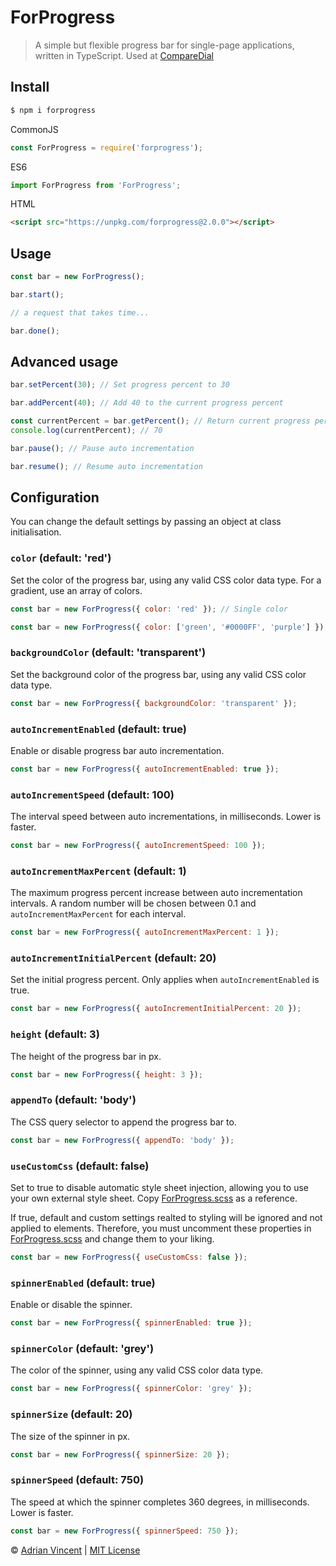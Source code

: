 # ForProgress

> A simple but flexible progress bar for single-page applications, written in TypeScript. Used at [CompareDial](https://www.comparedial.com/)

## Install

```bash
$ npm i forprogress
```
CommonJS
```javascript
const ForProgress = require('forprogress');
```

ES6
```javascript
import ForProgress from 'ForProgress';
```

HTML
```html
<script src="https://unpkg.com/forprogress@2.0.0"></script>
```

## Usage
```javascript
const bar = new ForProgress();

bar.start();

// a request that takes time...

bar.done();
```

## Advanced usage

```javascript
bar.setPercent(30); // Set progress percent to 30
```

```javascript
bar.addPercent(40); // Add 40 to the current progress percent
```

```javascript
const currentPercent = bar.getPercent(); // Return current progress percent
console.log(currentPercent); // 70
```

```javascript
bar.pause(); // Pause auto incrementation
```

```javascript
bar.resume(); // Resume auto incrementation
```

## Configuration
You can change the default settings by passing an object at class initialisation.


### `color` (default: 'red')

Set the color of the progress bar, using any valid CSS color data type. For a gradient, use an array of colors. 
```javascript
const bar = new ForProgress({ color: 'red' }); // Single color

const bar = new ForProgress({ color: ['green', '#0000FF', 'purple'] }); // Gradient
```

### `backgroundColor` (default: 'transparent')

Set the background color of the progress bar, using any valid CSS color data type. 
```javascript
const bar = new ForProgress({ backgroundColor: 'transparent' });
```

### `autoIncrementEnabled` (default: true)

Enable or disable progress bar auto incrementation.
```javascript
const bar = new ForProgress({ autoIncrementEnabled: true });
```

### `autoIncrementSpeed` (default: 100)

The interval speed between auto incrementations, in milliseconds. Lower is faster.
```javascript
const bar = new ForProgress({ autoIncrementSpeed: 100 });
```

### `autoIncrementMaxPercent` (default: 1)

The maximum progress percent increase between auto incrementation intervals. A random number will be chosen between 0.1 and `autoIncrementMaxPercent` for each interval.
```javascript
const bar = new ForProgress({ autoIncrementMaxPercent: 1 });
```

### `autoIncrementInitialPercent` (default: 20)

Set the initial progress percent. Only applies when `autoIncrementEnabled` is true.
```javascript
const bar = new ForProgress({ autoIncrementInitialPercent: 20 });
```

### `height` (default: 3)

The height of the progress bar in px.
```javascript
const bar = new ForProgress({ height: 3 });
```

### `appendTo` (default: 'body')

The CSS query selector to append the progress bar to.
```javascript
const bar = new ForProgress({ appendTo: 'body' });
```

### `useCustomCss` (default: false)

Set to true to disable automatic style sheet injection, allowing you to use your own external style sheet. Copy [ForProgress.scss](./src/ForProgress.scss) as a reference.

If true, default and custom settings realted to styling will be ignored and not applied to elements. Therefore, you must uncomment these properties in [ForProgress.scss](./src/ForProgress.scss) and change them to your liking.

```javascript
const bar = new ForProgress({ useCustomCss: false });
```

### `spinnerEnabled` (default: true)

Enable or disable the spinner.
```javascript
const bar = new ForProgress({ spinnerEnabled: true });
```

### `spinnerColor` (default: 'grey')

The color of the spinner, using any valid CSS color data type.
```javascript
const bar = new ForProgress({ spinnerColor: 'grey' });
```

### `spinnerSize` (default: 20)

The size of the spinner in px.
```javascript
const bar = new ForProgress({ spinnerSize: 20 });
```

### `spinnerSpeed` (default: 750)

The speed at which the spinner completes 360 degrees, in milliseconds. Lower is faster.
```javascript
const bar = new ForProgress({ spinnerSpeed: 750 });
```

© [Adrian Vincent](https://twitter.com/adrianvincent) | [MIT License](LICENSE.md)
